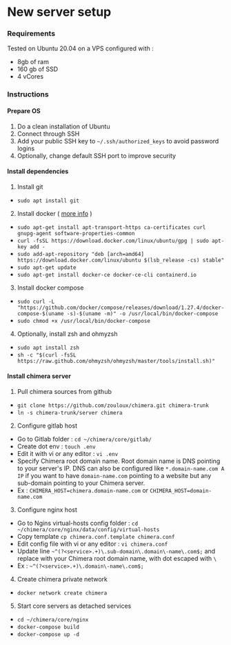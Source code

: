 



# New server setup


### Requirements

Tested on Ubuntu 20.04 on a VPS configured with : 
- 8gb of ram
- 160 gb of SSD
- 4 vCores

### Instructions

#### Prepare OS

1. Do a clean installation of Ubuntu
2. Connect through SSH
3. Add your public SSH key to `~/.ssh/authorized_keys` to avoid password logins
4. Optionally, change default SSH port to improve security

#### Install dependencies

1. Install git
- `sudo apt install git`

2. Install docker ( [more info](https://docs.docker.com/engine/install/ubuntu/) )
- `sudo apt-get install apt-transport-https ca-certificates curl gnupg-agent software-properties-common`
- `curl -fsSL https://download.docker.com/linux/ubuntu/gpg | sudo apt-key add -`
- `sudo add-apt-repository "deb [arch=amd64] https://download.docker.com/linux/ubuntu $(lsb_release -cs) stable"`
- `sudo apt-get update`
- `sudo apt-get install docker-ce docker-ce-cli containerd.io`

3. Install docker compose
- `sudo curl -L "https://github.com/docker/compose/releases/download/1.27.4/docker-compose-$(uname -s)-$(uname -m)" -o /usr/local/bin/docker-compose`
- `sudo chmod +x /usr/local/bin/docker-compose`

4. Optionally, install zsh and ohmyzsh
- `sudo apt install zsh`
- `sh -c "$(curl -fsSL https://raw.github.com/ohmyzsh/ohmyzsh/master/tools/install.sh)"`

#### Install chimera server

1. Pull chimera sources from github
- `git clone https://github.com/zouloux/chimera.git chimera-trunk`
- `ln -s chimera-trunk/server chimera`

2. Configure gitlab host
- Go to Gitlab folder : `cd ~/chimera/core/gitlab/`
- Create dot env : `touch .env`
- Edit it with vi or any editor : `vi .env` 
- Specify Chimera root domain name.
  Root domain name is DNS pointing to your server's IP. 
  DNS can also be configured like `*.domain-name.com A IP` if you want to have
  `domain-name.com` pointing to a website but any sub-domain pointing to your
  Chimera server.
- Ex : `CHIMERA_HOST=chimera.domain-name.com` or `CHIMERA_HOST=domain-name.com`

3. Configure nginx host
- Go to Ngins virtual-hosts config folder :
  `cd ~/chimera/core/nginx/data/config/virtual-hosts`
- Copy template `cp chimera.conf.template chimera.conf`
- Edit config file with vi or any editor : `vi chimera.conf`
- Update line `~^(?<service>.+)\.sub-domain\.domain\-name\.com$;` and replace
  with your Chimera root domain name, with dot escaped with `\`
- Ex : `~^(?<service>.+)\.domain\-name\.com$;`

4. Create chimera private network
- `docker network create chimera`

5. Start core servers as detached services
- `cd ~/chimera/core/nginx`
- `docker-compose build`
- `docker-compose up -d`
